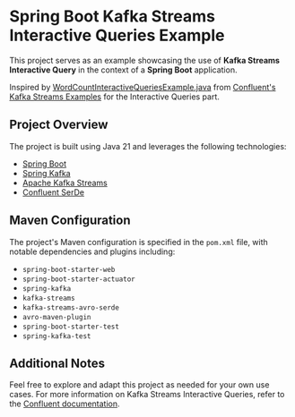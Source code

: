 # Spring Boot Kafka Streams Interactive Queries Example

This project serves as an example showcasing the use of **Kafka Streams** **Interactive Query** in the context of a **Spring Boot** application.

Inspired by [WordCountInteractiveQueriesExample.java](https://github.com/confluentinc/kafka-streams-examples/blob/7.5.2-post/src/main/java/io/confluent/examples/streams/interactivequeries/WordCountInteractiveQueriesExample.java) from [Confluent's Kafka Streams Examples](https://github.com/confluentinc/kafka-streams-examples) for the Interactive Queries part.

## Project Overview

The project is built using Java 21 and leverages the following technologies:

- [Spring Boot](https://spring.io/projects/spring-boot)
- [Spring Kafka](https://spring.io/projects/spring-kafka)
- [Apache Kafka Streams](https://kafka.apache.org/documentation/streams/)
- [Confluent SerDe](https://docs.confluent.io/platform/current/schema-registry/fundamentals/serdes-develop/serdes-avro.html)

## Maven Configuration

The project's Maven configuration is specified in the `pom.xml` file, with notable dependencies and plugins including:

- `spring-boot-starter-web`
- `spring-boot-starter-actuator`
- `spring-kafka`
- `kafka-streams`
- `kafka-streams-avro-serde`
- `avro-maven-plugin`
- `spring-boot-starter-test`
- `spring-kafka-test`

## Additional Notes

Feel free to explore and adapt this project as needed for your own use cases. For more information on Kafka Streams Interactive Queries, refer to the [Confluent documentation](https://docs.confluent.io/platform/current/streams/developer-guide/interactive-queries.html).